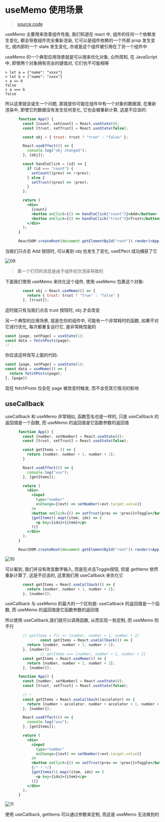 # useMemo 使用场景

> [source code](https://github.com/dsz411/dsz411.github.io/tree/main/blog-examples/use-memo)

useMemo 主要用来改善组件性能, 我们知道在 react 中, 组件的任何一个依赖发生变化, 都会导致组件完全重新渲染, 它可以是组件依赖的一个外部 prop 发生变化, 或内部的一个 state 发生变化, 亦或是这个组件被引用在了另一个组件中

useMemo 的一个典型应用场景就是可以用来优化对象, 众所周知, 在 JavaScript 中, 即使两个对象拥有完全的键值对, 它们也不可能相等

```shell
> let a = {"name": "xxxx"}
> let b = {"name": "xxxx"}
> a == b
false
> a === b
false
```

所以这里就会诞生一个问题, 那就是你可能在组件中有一个对象的数据源, 在重新渲染中, 即使它的数据没有发生任何变化, 它也会被重新计算, 这是不应该的:

```jsx
      function App() {
        const [count, setCount] = React.useState(0);
        const [trust, setTrust] = React.useState(false);

        const obj = { trust: trust ? "true" : "false" };

        React.useEffect(() => {
          console.log("obj changed");
        }, [obj]);

        const handleClick = (id) => {
          if (id === "count") {
            setCount((prev) => ++prev);
          } else {
            setTrust((prev) => !prev);
          }
        };

        return (
          <div>
            {count}
            <button onClick={() => handleClick("count")}>Add</button>
            <button onClick={() => handleClick("trust")}>Trust</button>
          </div>
        );
      }

      ReactDOM.createRoot(document.getElementById("root")).render(<App />);
```

当我们只点击 Add 按钮时, 可以看到 obj 也发生了变化, useEffect 成功捕获了它

![09](./img/09.png)

> 第一个打印的消息是由于组件初次渲染导致的

下面我们使用 useMemo 来优化这个组件, 使用 useMemo 包裹这个对象:

```jsx
        const obj = React.useMemo(() => {
          return { trust: trust ? "true" : "false" }
        }, [trust]);
```

这时就只有当我们点击 trust 按钮时, obj 才会改变

另一个典型的应用场景, 就是在你的组件中, 可能有一个非常耗时的函数, 如果不对它进行优化, 每次都重复运行它, 是非常耗性能的

```javascript
const [page, setPage] = useState(1);
const data = fetchPosts(page);
// ...
```

你应该这样改写上面的代码:

```javascript
const [page, setPage] = useState(1);
const data = useMemo(() => {
  return fetchPosts(page);
}, [page])
```

现在 fetchPosts 仅会在 page 被改变时触发, 而不会受其它情况的影响

## useCallback

useCallback 和 useMemo 非常相似, 函数签名也是一样的, 只是 useCallback 的返回值是一个函数, 而 useMemo 的返回值是它函数参数的返回值

```jsx
      function App() {
        const [number, setNumber] = React.useState(0);
        const [trust, setTrust] = React.useState(false);

        const getItems = () => {
          return [number, number + 1, number + 2];
        }

        React.useEffect(() => {
          console.log("xxx");
        }, [getItems]);

        return (
          <div>
            <input
              type="number"
              onChange={(evt) => setNumber(+evt.target.value)}
            />
            <button onClick={() => setTrust(prev => !prev)}>Toggle</button>
            {getItems().map((item, idx) => (
              <p key={idx}>{item}</p>
            ))}
          </div>
        );
      }

      ReactDOM.createRoot(document.getElementById("root")).render(<App />);
```

![10](./img/10.png)

可以看到, 我们并没有改变数字输入, 而是在点击Toggle按钮, 但是 getItems 依然重新计算了, 这是不应该的, 这里我们用 useCallback 来优化它

```jsx
        const getItems = React.useCallback(() => {
          return [number, number + 1, number + 2];
        }, [number]);
```

useCallback 与 useMemo 的最大的一个区别是: useCallback 的返回值是一个函数, 而 useMemo 的返回值是它函数参数的返回值

所以使用 useCallback,我们就可以调用函数, 从而实现一些定制, 而 useMemo 则不行

```jsx
        // getItems = f() => [number, number + 1, number + 2]
				const getItems = React.useCallback(() => {
          return [number, number + 1, number + 2];
        }, [number]);
				// getItems ==> [number, number + 1, number + 2]
        const getItems = React.useMemo(() => {
          return [number, number + 1, number + 2];
        }, [number]);
```

```jsx
      function App() {
        const [number, setNumber] = React.useState(0);
        const [trust, setTrust] = React.useState(false);
				
        // *
        const getItems = React.useCallback((accelator) => {
          return [number + accelator, number + accelator + 1, number + accelator + 2];
        }, [number]);

        React.useEffect(() => {
          console.log("xxx");
        }, [getItems]);

        return (
          <div>
            <input
              type="number"
              onChange={(evt) => setNumber(+evt.target.value)}
            />
            <button onClick={() => setTrust(prev => !prev)}>Toggle</button>
            {/* * */}
            {getItems(5).map((item, idx) => (
              <p key={idx}>{item}</p>
            ))}
          </div>
        );
      }
```

![11](./img/11.gif)

使用 useCallback, getItems 可以通过参数来定制, 而这是 useMemo 无法做到的
